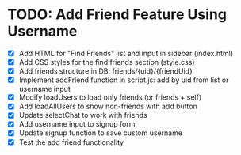 # TODO: Add Friend Feature Using Username

- [x] Add HTML for "Find Friends" list and input in sidebar (index.html)
- [x] Add CSS styles for the find friends section (style.css)
- [x] Add friends structure in DB: friends/{uid}/{friendUid}
- [x] Implement addFriend function in script.js: add by uid from list or username input
- [x] Modify loadUsers to load only friends (or friends + self)
- [x] Add loadAllUsers to show non-friends with add button
- [x] Update selectChat to work with friends
- [x] Add username input to signup form
- [x] Update signup function to save custom username
- [x] Test the add friend functionality
